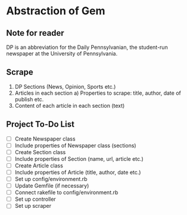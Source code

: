 # Abstraction of Gem

## Note for reader
  DP is an abbreviation for the Daily Pennsylvanian, the student-run newspaper at the University of Pennsylvania.

## Scrape 
  1) DP Sections (News, Opinion, Sports etc.)
  2) Articles in each section 
      a) Properties to scrape: title, author, date of publish etc.
  3) Content of each article in each section (text)

## Project To-Do List
- [ ] Create Newspaper class
- [ ] Include properties of Newspaper class (sections)
- [ ] Create Section class
- [ ] Include properties of Section (name, url, article etc.)
- [ ] Create Article class
- [ ] Include properties of Article (title, author, date etc.)
- [ ] Set up config/environment.rb
- [ ] Update Gemfile (if necessary)
- [ ] Connect rakefile to config/environment.rb
- [ ] Set up controller 
- [ ] Set up scraper  
